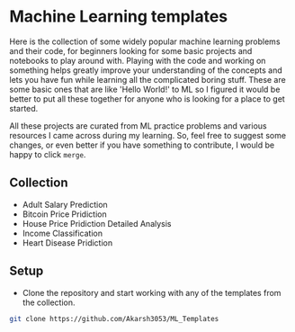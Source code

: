 # Machine Learning templates

Here is the collection of some widely popular machine learning problems and their code, for beginners looking for some basic projects and notebooks to play around with. Playing with the code and working on something helps greatly improve your understanding of the concepts and lets you have fun while learning all the complicated boring stuff. These are some basic ones that are like 'Hello World!' to ML so I figured it would be better to put all these together for anyone who is looking for a place to get started.

All these projects are curated from ML practice problems and various resources I came across during my learning. So, feel free to suggest some changes, or even better if you have something to contribute, I would be happy to click `merge`.

## Collection

- Adult Salary Prediction
- Bitcoin Price Pridiction
- House Price Pridiction Detailed Analysis
- Income Classification
- Heart Disease Pridiction

## Setup

- Clone the repository and start working with any of the templates from the collection.

```bash
git clone https://github.com/Akarsh3053/ML_Templates
```
